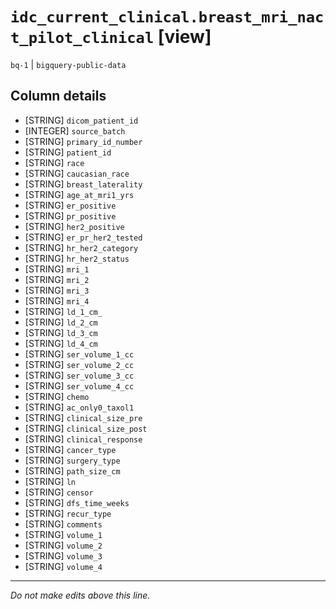 # `idc_current_clinical.breast_mri_nact_pilot_clinical` [view]
`bq-1` | `bigquery-public-data`

## Column details
* [STRING]    `dicom_patient_id`
* [INTEGER]   `source_batch`
* [STRING]    `primary_id_number`
* [STRING]    `patient_id`
* [STRING]    `race`
* [STRING]    `caucasian_race`
* [STRING]    `breast_laterality`
* [STRING]    `age_at_mri1_yrs`
* [STRING]    `er_positive`
* [STRING]    `pr_positive`
* [STRING]    `her2_positive`
* [STRING]    `er_pr_her2_tested`
* [STRING]    `hr_her2_category`
* [STRING]    `hr_her2_status`
* [STRING]    `mri_1`
* [STRING]    `mri_2`
* [STRING]    `mri_3`
* [STRING]    `mri_4`
* [STRING]    `ld_1_cm_`
* [STRING]    `ld_2_cm`
* [STRING]    `ld_3_cm`
* [STRING]    `ld_4_cm`
* [STRING]    `ser_volume_1_cc`
* [STRING]    `ser_volume_2_cc`
* [STRING]    `ser_volume_3_cc`
* [STRING]    `ser_volume_4_cc`
* [STRING]    `chemo`
* [STRING]    `ac_only0_taxol1`
* [STRING]    `clinical_size_pre`
* [STRING]    `clinical_size_post`
* [STRING]    `clinical_response`
* [STRING]    `cancer_type`
* [STRING]    `surgery_type`
* [STRING]    `path_size_cm`
* [STRING]    `ln`
* [STRING]    `censor`
* [STRING]    `dfs_time_weeks`
* [STRING]    `recur_type`
* [STRING]    `comments`
* [STRING]    `volume_1`
* [STRING]    `volume_2`
* [STRING]    `volume_3`
* [STRING]    `volume_4`

-------------------------------------------------------------------------------
*Do not make edits above this line.*
